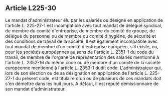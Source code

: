 Article L225-30
----
Le mandat d'administrateur élu par les salariés ou désigné en application de
l'article L. 225-27-1 est incompatible avec tout mandat de délégué syndical, de
membre du comité d'entreprise, de membre du comité de groupe, de délégué du
personnel ou de membre du comité d'hygiène, de sécurité et des conditions de
travail de la société. Il est également incompatible avec tout mandat de membre
d'un comité d'entreprise européen, s'il existe, ou, pour les sociétés
européennes au sens de l'article L. 2351-1 du code du travail, de membre de
l'organe de représentation des salariés mentionné à l'article L. 2352-16 du même
code ou de membre d'un comité de la société européenne mentionné à l'article L.
2353-1 dudit code. L'administrateur qui, lors de son élection ou de sa
désignation en application de l'article L. 225-27-1 du présent code, est
titulaire d'un ou de plusieurs de ces mandats doit s'en démettre dans les huit
jours. A défaut, il est réputé démissionnaire de son mandat d'administrateur.
